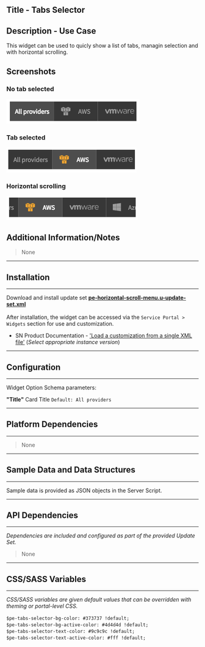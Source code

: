 ## Title - Tabs Selector

## Description - Use Case

This widget can be used to quicly show a list of tabs, managin selection and with horizontal scrolling.

## Screenshots
### No tab selected
![alt text](../images/pe-tabs-selector-01.png "Tabs Selector - No tab selection")
### Tab selected
![alt text](../images/pe-tabs-selector-02.png "Tabs Selector - Tab selected")
### Horizontal scrolling
![alt text](../images/pe-tabs-selector-03.png "Tabs Selector - Horizontal scrolling")

## Additional Information/Notes 
> None
---
## Installation
---
Download and install update set **[pe-horizontal-scroll-menu.u-update-set.xml](pe-horizontal-scroll-menu.u-update-set.xml)** <br/><br/>
After installation, the widget can be accessed via the `Service Portal > Widgets` section for use and customization.<br/>
* SN Product Documentation - ['Load a customization from a single XML file'](https://docs.servicenow.com/search?q=Load+a+customization+from+a+single+XML+file)   (<i>Select appropriate instance version</i>)
---
## Configuration
---
Widget Option Schema parameters:

**"Title"** Card Title `Default: All providers`

---
## Platform Dependencies
---
> None
---
## Sample Data and Data Structures
---
Sample data is provided as JSON objects in the Server Script.

---
## API Dependencies
---
<i>Dependencies are included and configured as part of the provided Update Set.</i>
> None
---
## CSS/SASS Variables
---
_CSS/SASS variables are given default values that can be overridden with theming or portal-level CSS._

`$pe-tabs-selector-bg-color: #373737 !default;`<br/>
`$pe-tabs-selector-bg-active-color: #4d4d4d !default;`<br/>
`$pe-tabs-selector-text-color: #9c9c9c !default;`<br/>
`$pe-tabs-selector-text-active-color: #fff !default;`<br/>
